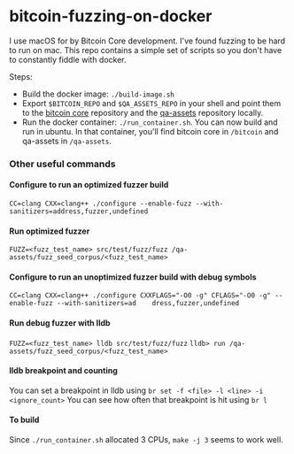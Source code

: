 # bitcoin-fuzzing-on-docker

I use macOS for by Bitcoin Core development. I've found fuzzing to be hard to run on mac. This repo contains a simple set of scripts so you don't have to constantly fiddle with docker.

Steps:

* Build the docker image: `./build-image.sh`
* Export `$BITCOIN_REPO` and `$QA_ASSETS_REPO` in your shell and point them to the [bitcoin core](https://github.com/bitcoin/bitcoin) repository and the [qa-assets](https://github.com/bitcoin-core/qa-assets) repository locally.
* Run the docker container: `./run_container.sh`. You can now build and run in ubuntu. In that container, you'll find bitcoin core in `/bitcoin` and qa-assets in `/qa-assets`.

### Other useful commands

#### Configure to run an optimized fuzzer build
`CC=clang CXX=clang++ ./configure --enable-fuzz --with-sanitizers=address,fuzzer,undefined`

#### Run optimized fuzzer
`FUZZ=<fuzz_test_name> src/test/fuzz/fuzz /qa-assets/fuzz_seed_corpus/<fuzz_test_name>`

#### Configure to run an unoptimized fuzzer build with debug symbols
`CC=clang CXX=clang++ ./configure CXXFLAGS="-O0 -g" CFLAGS="-O0 -g" --enable-fuzz --with-sanitizers=ad    dress,fuzzer,undefined`

#### Run debug fuzzer with lldb
`FUZZ=<fuzz_test_name> lldb src/test/fuzz/fuzz`
`lldb> run /qa-assets/fuzz_seed_corpus/<fuzz_test_name>`

#### lldb breakpoint and counting
You can set a breakpoint in lldb using `br set -f <file> -l <line> -i <ignore_count>`
You can see how often that breakpoint is hit using `br l`

#### To build
Since `./run_container.sh` allocated 3 CPUs, `make -j 3` seems to work well.



